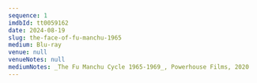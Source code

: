 ```yaml
---
sequence: 1
imdbId: tt0059162
date: 2024-08-19
slug: the-face-of-fu-manchu-1965
medium: Blu-ray
venue: null
venueNotes: null
mediumNotes: _The Fu Manchu Cycle 1965-1969_, Powerhouse Films, 2020
---
```


